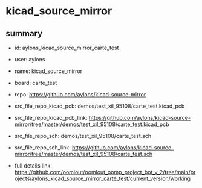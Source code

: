 # kicad_source_mirror
 
## summary 
* id: aylons_kicad_source_mirror_carte_test
* user: aylons
* name: kicad_source_mirror
* board: carte_test
* repo: https://github.com/aylons/kicad-source-mirror
* src_file_repo_kicad_pcb: demos/test_xil_95108/carte_test.kicad_pcb
* src_file_repo_kicad_pcb_link: https://github.com/aylons/kicad-source-mirror/tree/master/demos/test_xil_95108/carte_test.kicad_pcb


* src_file_repo_sch: demos/test_xil_95108/carte_test.sch
* src_file_repo_sch_link: https://github.com/aylons/kicad-source-mirror/tree/master/demos/test_xil_95108/carte_test.sch
* full details link: https://github.com/oomlout/oomlout_oomp_project_bot_v_2/tree/main/projects/aylons_kicad_source_mirror_carte_test/current_version/working  






